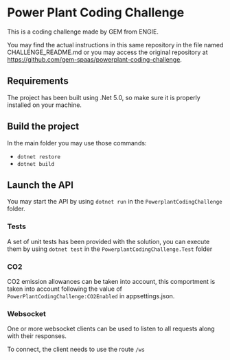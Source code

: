 # Power Plant Coding Challenge

This is a coding challenge made by GEM from ENGIE. 

You may find the actual instructions in this same repository in the file named CHALLENGE_README.md or you may access the original repository at https://github.com/gem-spaas/powerplant-coding-challenge. 

## Requirements

The project has been built using .Net 5.0, so make sure it is properly installed on your machine.

## Build the project

In the main folder you may use those commands:
* `dotnet restore`
* `dotnet build`

## Launch the API


You may start the API by using `dotnet run` in the `PowerplantCodingChallenge` folder.

### Tests
A set of unit tests has been provided with the solution, you can execute them by using `dotnet test` in the `PowerplantCodingChallenge.Test` folder

### CO2

CO2 emission allowances can be taken into account, this comportment is taken into account following the value of `PowerPlantCodingChallenge:CO2Enabled` in appsettings.json.

### Websocket

One or more websocket clients can be used to listen to all requests along with their responses.

To connect, the client needs to use the route `/ws`